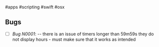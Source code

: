 #apps #scripting #swift #osx

## Bugs
 - [ ]  *Bug N0001*: -- there is an issue of timers longer than 59m59s they do not display hours - must make sure that it works as intended
